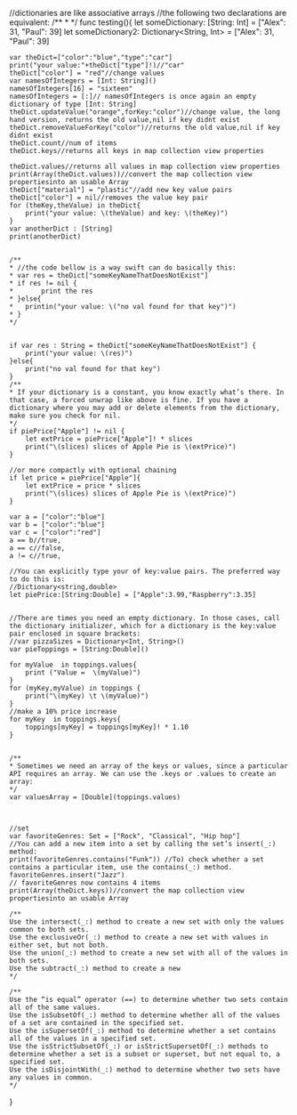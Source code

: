 //dictionaries are like associative arrays
//the following two declarations are equivalent:
/**
*
*/
func testing(){
    let someDictionary: [String: Int] = ["Alex": 31, "Paul": 39]
    let someDictionary2: Dictionary<String, Int> = ["Alex": 31, "Paul": 39]
    
    
    var theDict=["color":"blue","type":"car"]
    print("your value:"+theDict["type"]!)//"car"
    theDict["color"] = "red"//change values
    var namesOfIntegers = [Int: String]()
    namesOfIntegers[16] = "sixteen"
    namesOfIntegers = [:]// namesOfIntegers is once again an empty dictionary of type [Int: String]
    theDict.updateValue("orange",forKey:"color")//change value, the long hand version, returns the old value,nil if key didnt exist
    theDict.removeValueForKey("color")//returns the old value,nil if key didnt exist
    theDict.count//num of items
    theDict.keys//returns all keys in map collection view properties
    
    theDict.values//returns all values in map collection view properties
    print(Array(theDict.values))//convert the map collection view propertiesinto an usable Array
    theDict["material"] = "plastic"//add new key value pairs
    theDict["color"] = nil//removes the value key pair
    for (theKey,theValue) in theDict{
        print("your value: \(theValue) and key: \(theKey)")
    }
    var anotherDict : [String]
    print(anotherDict)
    
    
    /**
    * //the code bellow is a way swift can do basically this:
    * var res = theDict["someKeyNameThatDoesNotExist"]
    * if res != nil {
    *		print the res
    * }else{
    * 	printin("your value: \("no val found for that key")")
    * }
    */
    
    
    if var res : String = theDict["someKeyNameThatDoesNotExist"] {
        print("your value: \(res)")
    }else{
        print("no val found for that key")
    }
    /**
    * If your dictionary is a constant, you know exactly what’s there. In that case, a forced unwrap like above is fine. If you have a dictionary where you may add or delete elements from the dictionary, make sure you check for nil.
    */
    if piePrice["Apple"] != nil {
        let extPrice = piePrice["Apple"]! * slices
        print("\(slices) slices of Apple Pie is \(extPrice)")
    }
    
    //or more compactly with optional chaining
    if let price = piePrice["Apple"]{
        let extPrice = price * slices
        print("\(slices) slices of Apple Pie is \(extPrice)")
    }
    
    var a = ["color":"blue"]
    var b = ["color":"blue"]
    var c = ["color":"red"]
    a == b//true,
    a == c//false,
    a != c//true,
    
    //You can explicitly type your of key:value pairs. The preferred way to do this is:
    //Dictionary<string,double>
    let piePrice:[String:Double] = ["Apple":3.99,"Raspberry":3.35]
    
    
    //There are times you need an empty dictionary. In those cases, call the dictionary initializer, which for a dictionary is the key:value pair enclosed in square brackets:
    //var pizzaSizes = Dictionary<Int, String>()
    var pieToppings = [String:Double]()
    
    for myValue  in toppings.values{
        print ("Value =  \(myValue)")
    }
    for (myKey,myValue) in toppings {
        print("\(myKey) \t \(myValue)")
    }
    //make a 10% price increase
    for myKey  in toppings.keys{
        toppings[myKey] = toppings[myKey]! * 1.10
    }
    
    
    /**
    * Sometimes we need an array of the keys or values, since a particular API requires an array. We can use the .keys or .values to create an array:
    */
    var valuesArray = [Double](toppings.values)
    
    
    
    //set
    var favoriteGenres: Set = ["Rock", "Classical", "Hip hop"]
    //You can add a new item into a set by calling the set’s insert(_:) method:
    print(favoriteGenres.contains("Funk")) //To) check whether a set contains a particular item, use the contains(_:) method.
    favoriteGenres.insert("Jazz")
    // favoriteGenres now contains 4 items
    print(Array(theDict.keys))//convert the map collection view propertiesinto an usable Array
    
    /**
    Use the intersect(_:) method to create a new set with only the values common to both sets.
    Use the exclusiveOr(_:) method to create a new set with values in either set, but not both.
    Use the union(_:) method to create a new set with all of the values in both sets.
    Use the subtract(_:) method to create a new
    */
    
    /**
    Use the “is equal” operator (==) to determine whether two sets contain all of the same values.
    Use the isSubsetOf(_:) method to determine whether all of the values of a set are contained in the specified set.
    Use the isSupersetOf(_:) method to determine whether a set contains all of the values in a specified set.
    Use the isStrictSubsetOf(_:) or isStrictSupersetOf(_:) methods to determine whether a set is a subset or superset, but not equal to, a specified set.
    Use the isDisjointWith(_:) method to determine whether two sets have any values in common.
    */
}
